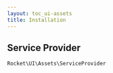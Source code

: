 ```yaml
---
layout: toc_ui-assets
title: Installation
---
```

## Service Provider

`Rocket\UI\Assets\ServiceProvider`